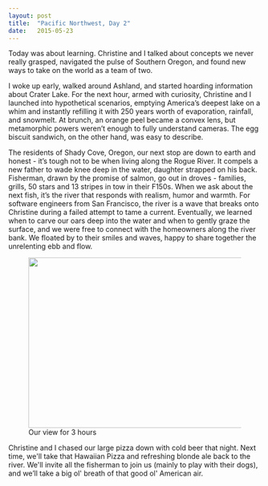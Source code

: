 ```yaml
---
layout: post
title:  "Pacific Northwest, Day 2" 
date:   2015-05-23
---
```


Today was about learning. Christine and I talked about concepts we never really grasped, navigated the pulse of Southern Oregon, and found new ways to take on the world as a team of two.

I woke up early, walked around Ashland, and started hoarding information about Crater Lake. For the next hour, armed with curiosity, Christine and I launched into hypothetical scenarios, emptying America’s deepest lake on a whim and instantly refilling it with 250 years worth of evaporation, rainfall, and snowmelt. At brunch, an orange peel became a convex lens, but metamorphic powers weren’t enough to fully understand cameras. The egg biscuit sandwich, on the other hand, was easy to describe. 

The residents of Shady Cove, Oregon, our next stop are down to earth and honest - it’s tough not to be when living along the Rogue River. It compels a new father to wade knee deep in the water, daughter strapped on his back. Fisherman, drawn by the promise of salmon, go out in droves - families, grills, 50 stars and 13 stripes in tow in their F150s. When we ask about the next fish, it’s the river that responds with realism, humor and warmth. For software engineers from San Francisco, the river is a wave that breaks onto Christine during a failed attempt to tame a current. Eventually, we learned when to carve our oars deep into the water and when to gently graze the surface, and we were free to connect with the homeowners along the river bank. We floated by to their smiles and waves, happy to share together the unrelenting ebb and flow.

<figure>
	<img src="{{ '/assets/img/rogue_river.jpg' | prepend: site.baseurl }}" alt="" height="340px" width="520px"> 
	<figcaption>Our view for 3 hours</figcaption>
</figure>

Christine and I chased our large pizza down with cold beer that night. Next time, we'll take that Hawaiian Pizza and refreshing blonde ale back to the river. We'll invite all the fisherman to join us (mainly to play with their dogs), and we’ll take a big ol' breath of that good ol' American air.
